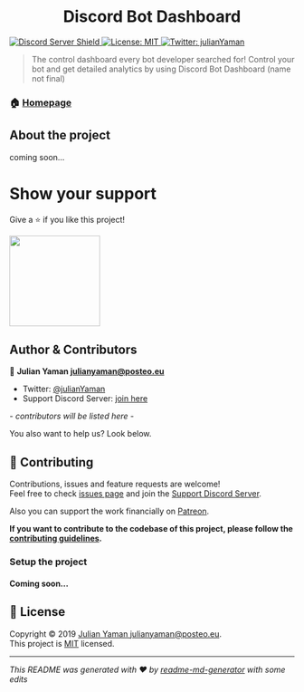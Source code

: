 <h1 align="center">Discord Bot Dashboard</h1>
<p>
  <a href="https://discord.gg/yAUmDNb">
      <img src="https://discordapp.com/api/guilds/358751806697897984/embed.png" alt="Discord Server Shield"/>
  </a>
  <a href="https://github.com/julianYaman/discord-bot-dashboard/blob/master/LICENSE">
    <img alt="License: MIT" src="https://img.shields.io/badge/License-MIT-yellow.svg" target="_blank" />
  </a>
  <a href="https://twitter.com/julianYaman">
    <img alt="Twitter: julianYaman" src="https://img.shields.io/twitter/follow/julianYaman.svg?style=social" target="_blank" />
  </a>
</p>

> The control dashboard every bot developer searched for! Control your bot and get detailed analytics 
> by using Discord Bot Dashboard (name not final)

### 🏠 [Homepage](https://github.com/julianYaman/discord-bot-dashboard)

## About the project

coming soon...

# Show your support

Give a ⭐️ if you like this project!

<a href="https://www.patreon.com/user?u=23070184">
  <img src="https://c5.patreon.com/external/logo/become_a_patron_button@2x.png" width="160">
</a>

## Author & Contributors

👤 **Julian Yaman <julianyaman@posteo.eu>**

* Twitter: [@julianYaman](https://twitter.com/julianYaman)
* Support Discord Server: [join here](https://discord.gg/yAUmDNb)

*- contributors will be listed here -*

You also want to help us? Look below.

## 🤝 Contributing

Contributions, issues and feature requests are welcome!<br />Feel free to check [issues page](https://github.com/julianYaman/discord-bot-dashboard/issues) 
and join the [Support Discord Server](https://discord.gg/yAUmDNb).

Also you can support the work financially on [Patreon](https://www.patreon.com/user?u=23070184).

**If you want to contribute to the codebase of this project, please follow the 
[contributing guidelines](https://github.com/julianYaman/discord-bot-dashboard/blob/master/docs/CONTRIBUTING.md).**

### Setup the project

#### Coming soon...

## 📝 License

Copyright © 2019 [Julian Yaman <julianyaman@posteo.eu>](https://github.com/julianYaman).<br />
This project is [MIT](https://github.com/julianYaman/discord-bot-dashboard/blob/master/LICENSE) licensed.

***
_This README was generated with ❤️ by [readme-md-generator](https://github.com/kefranabg/readme-md-generator) with some edits_ 